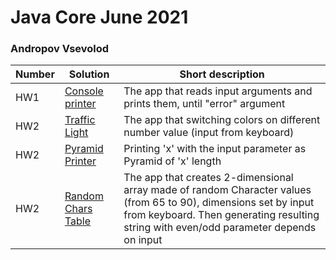 # Java Core June 2021

### Andropov Vsevolod

| Number | Solution  | Short description
| --- | --- | --- |
HW1 | [Console printer](./src/main/java/homework_1/Main.java) | The app that reads input arguments and prints them, until "error" argument |
HW2 | [Traffic Light](./src/main/java/homework_2/TrafficLight.java) | The app that switching colors on different number value (input from keyboard) |
HW2 | [Pyramid Printer](./src/main/java/homework_2/PyramidPrinter.java) | Printing 'x' with the input parameter as Pyramid of 'x' length |
HW2 | [Random Chars Table](./src/main/java/homework_2/RandomCharsTable.java) | The app that creates 2-dimensional array made of random Character values (from 65 to 90), dimensions set by input from keyboard. Then generating resulting string with even/odd parameter depends on input |
